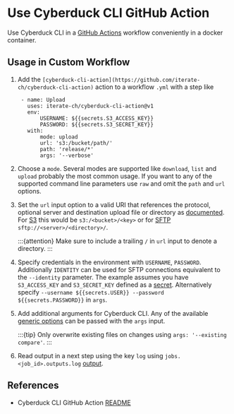 Use Cyberduck CLI GitHub Action
===

Use Cyberduck CLI in a [GitHub Actions](https://docs.github.com/en/actions) workflow conveniently in a docker container.

## Usage in Custom Workflow

1. Add the `[cyberduck-cli-action](https://github.com/iterate-ch/cyberduck-cli-action)` action to a workflow `.yml` with a step like 

   ```
    - name: Upload
      uses: iterate-ch/cyberduck-cli-action@v1
      env:
          USERNAME: ${{secrets.S3_ACCESS_KEY}}
          PASSWORD: ${{secrets.S3_SECRET_KEY}}
      with:
          mode: upload
          url: 's3:/bucket/path/'
          path: 'release/*'
          args: '--verbose'
   ```    

2. Choose a `mode`. Several modes are supported like `download`, `list` and `upload` probably the most common usage. If you want to any of the supported command line parameters use `raw` and omit the `path` and `url` options. 

3. Set the `url` input option to a valid URI that references the protocol, optional server and destination upload file or directory as [documented](https://docs.duck.sh/cli/#uri). For [S3](https://docs.duck.sh/protocols/s3/) this would be `s3:/<bucket>/<key>` or for [SFTP](https://docs.duck.sh/protocols/sftp/) `sftp://<server>/<directory>/`. 

    :::{attention}
    Make sure to include a trailing `/` in `url` input to denote a directory.
    :::

4. Specify credentials in the environment with `USERNAME`, `PASSWORD`. Additionally `IDENTITY` can be used for SFTP connections equivalent to the `--identity` parameter. The example assumes you have `S3_ACCESS_KEY` and `S3_SECRET_KEY` defined as a [secret](https://docs.github.com/en/actions/security-for-github-actions/security-guides/using-secrets-in-github-actions). Alternatively specify `--username ${{secrets.USER}} --password ${{secrets.PASSWORD}}` in `args`.

5. Add additional arguments for Cyberduck CLI. Any of the available [generic options](https://docs.duck.sh/cli/#generic-options) can be passed with the `args` input.

    :::{tip}
    Only overwrite existing files on changes using  `args: '--existing compare'`.
    :::

6. Read output in a next step using the key `log` using `jobs.<job_id>.outputs.log` [output](https://docs.github.com/en/actions/sharing-automations/creating-actions/metadata-syntax-for-github-actions#outputsoutput_id).

## References 

* Cyberduck CLI GitHub Action [README](https://github.com/iterate-ch/cyberduck-cli-action/blob/main/README.md)